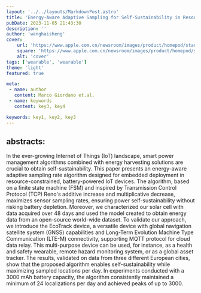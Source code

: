 ```yaml
---
layout: '../../layouts/MarkdownPost.astro'
title: 'Energy-Aware Adaptive Sampling for Self-Sustainability in Resource-Constrained IoT Devices'
pubDate: 2023-11-05 21:43:30
description: ''
author: 'wanghaisheng'
cover:
    url: 'https://www.apple.com.cn/newsroom/images/product/homepod/standard/Apple-HomePod-hero-230118_big.jpg.large_2x.jpg'
    square: 'https://www.apple.com.cn/newsroom/images/product/homepod/standard/Apple-HomePod-hero-230118_big.jpg.large_2x.jpg'
    alt: 'cover'
tags: ['wearable', 'wearable'] 
theme: 'light'
featured: true

meta:
 - name: author
   content: Marco Giordano et.al.
 - name: keywords
   content: key3, key4

keywords: key1, key2, key3
---
```

## abstracts:
In the ever-growing Internet of Things (IoT) landscape, smart power management algorithms combined with energy harvesting solutions are crucial to obtain self-sustainability. This paper presents an energy-aware adaptive sampling rate algorithm designed for embedded deployment in resource-constrained, battery-powered IoT devices. The algorithm, based on a finite state machine (FSM) and inspired by Transmission Control Protocol (TCP) Reno's additive increase and multiplicative decrease, maximizes sensor sampling rates, ensuring power self-sustainability without risking battery depletion. Moreover, we characterized our solar cell with data acquired over 48 days and used the model created to obtain energy data from an open-source world-wide dataset. To validate our approach, we introduce the EcoTrack device, a versatile device with global navigation satellite system (GNSS) capabilities and Long-Term Evolution Machine Type Communication (LTE-M) connectivity, supporting MQTT protocol for cloud data relay. This multi-purpose device can be used, for instance, as a health and safety wearable, remote hazard monitoring system, or as a global asset tracker. The results, validated on data from three different European cities, show that the proposed algorithm enables self-sustainability while maximizing sampled locations per day. In experiments conducted with a 3000 mAh battery capacity, the algorithm consistently maintained a minimum of 24 localizations per day and achieved peaks of up to 3000.
